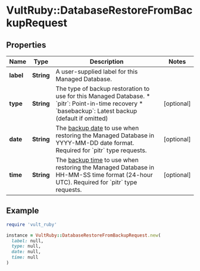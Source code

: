 # VultRuby::DatabaseRestoreFromBackupRequest

## Properties

| Name | Type | Description | Notes |
| ---- | ---- | ----------- | ----- |
| **label** | **String** | A user-supplied label for this Managed Database. |  |
| **type** | **String** | The type of backup restoration to use for this Managed Database. * &#x60;pitr&#x60;: Point-in-time recovery * &#x60;basebackup&#x60;: Latest backup (default if omitted) | [optional] |
| **date** | **String** | The [backup date](#operation/get-backup-information) to use when restoring the Managed Database in YYYY-MM-DD date format. Required for &#x60;pitr&#x60; type requests. | [optional] |
| **time** | **String** | The [backup time](#operation/get-backup-information) to use when restoring the Managed Database in HH-MM-SS time format (24-hour UTC). Required for &#x60;pitr&#x60; type requests. | [optional] |

## Example

```ruby
require 'vult_ruby'

instance = VultRuby::DatabaseRestoreFromBackupRequest.new(
  label: null,
  type: null,
  date: null,
  time: null
)
```

